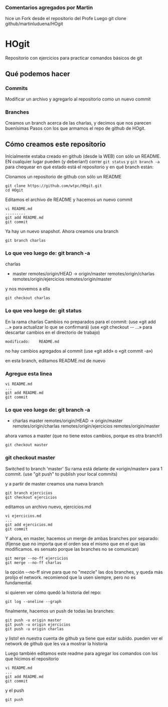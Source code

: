 ### Comentarios agregados por Martin 
hice un Fork desde el repositorio del Profe
Luego git clone github/martinluduena/HOgit




# HOgit
Repositorio con ejercicios para practicar comandos básicos de git

## Qué podemos hacer

### Commits
Modificar un archivo y agregarlo al repositorio como un nuevo commit

### Branches
Creamos un branch acerca de las charlas, y decimos que nos parecen buenísimas
Pasos con los que armamos el repo de github de HOgit.


## Cómo creamos este repositorio

Inicialmente estaba creado en github (desde la WEB) con 
sólo un README. EN cualquier lugar pueden (y deberían!)
correr `git status` y `git branch -a` para chequear
en qué estado está el repositorio y en qué branch están:


Clonamos un repositorio de github con sólo un README

```
git clone https://github.com/wtpc/HOgit.git
cd HOgit
```

Editamos el archivo de README y hacemos un nuevo commit

```
vi README.md
.........
git add README.md
git commit
```

Ya hay un nuevo snapshot. Ahora creamos una branch

```
git branch charlas
```
### Lo que veo luego de: git branch -a
  charlas
* master
  remotes/origin/HEAD -> origin/master
  remotes/origin/charlas
  remotes/origin/ejercicios
  remotes/origin/master



y nos movemos a ella

```
git checkout charlas
```
### Lo que veo luego de: git status
En la rama charlas
Cambios no preparados para el commit:
  (use «git add <archivo>...» para actualizar lo que se confirmará)
  (use «git checkout -- <archivo>...» para descartar cambios en el directorio de trabajo)

	modificado:    README.md

no hay cambios agregados al commit (use «git add» o «git commit -a»)

en esta branch, editamos README.md de nuevo


### Agregue esta linea 

```
vi README.md
...
git add README.md
git commit
```
### Lo que veo luego de: git branch -a
* charlas
  master
  remotes/origin/HEAD -> origin/master
  remotes/origin/charlas
  remotes/origin/ejercicios
  remotes/origin/master




ahora vamos a master (que no tiene estos cambios, porque es otra branch!)

```
git checkout master
```
### git checkout master
Switched to branch 'master'
Su rama está delante de «origin/master» para 1 commit.
  (use "git push" to publish your local commits)



y a partir de master creamos una nueva branch

```
git branch ejercicios
git checkout ejercicios
```

editamos un archivo nuevo, ejercicios.md

```
vi ejercicios.md
...
git add ejercicios.md
git commit
```

Y ahora, en master, hacemos un merge de ambas branches por separado:
(fíjense que no importa que el orden sea el mismo que en el que 
las modificamos. es sensato porque las branches no se comunican)

```
git merge --no-ff ejercicios
git merge --no-ff charlas
```

la opción --no-ff sirve para que no "mezcle" las dos branches, y queda más prolijo el network. recomienod que la usen siempre, pero no es fundamental.

si quieren ver cómo quedó la historia del repo:

```
git log --oneline --graph
```

finalmente, hacemos un push de todas las branches:

```
git push -u origin master
git push -u origin ejercicios
git push -u origin charlas
```

y listo! en nuestra cuenta de github ya tiene que estar subido. pueden ver el network de github que les va a mostrar la historia

Luego también editamos este readme para agregar los comandos con los que hicimos el repositorio


```
vi README.md
...
git add README.md
git commit
```

y el push

```
git push
```
